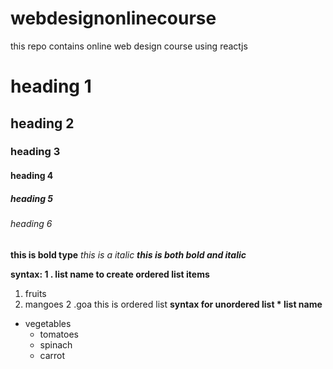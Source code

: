 # webdesignonlinecourse
this repo contains online web design course using reactjs
# heading 1
## heading 2
### heading 3
#### heading 4
##### heading 5
###### heading 6
**this is bold type**
*this is a italic*
***this is both bold and italic***
 
 
 **syntax: 1 . list name to create ordered list items**
1. fruits
  1. mangoes 
  2 .goa
  this is ordered list
**syntax for unordered list * list name**
* vegetables
  * tomatoes
  * spinach
  * carrot
